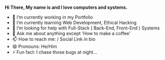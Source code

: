 **Hi There, My name is and I love computers and systems.**
- 🔭 I’m currently working in my Portfolio
- 🌱 I’m currently learning Web Development, Ethical Hacking
- 🤔 I’m looking for help with Full-Stack ( Back-End, Front-End ) Systems
- 💬 Ask me about anything except 'How to make a coffee'
- 📫 How to reach me: / Social Link in bio
- 😄 Pronouns: He/Him
- ⚡ Fun fact: I chase those bugs at night...

